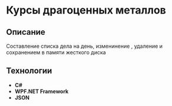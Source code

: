 # Курсы драгоценных металлов

 ## Описание
Составление списка дела на день, изменинение , удаление и сохранением в памяти жесткого диска 
## Технологии
 - **C#**
 - **WPF.NET Framework**
 - **JSON** 
  


